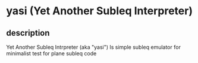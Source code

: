 # yasi (Yet Another Subleq Interpreter)

## description

Yet Another Subleq Intrpreter (aka "yasi")
Is simple subleq emulator for minimalist test for plane subleq code
